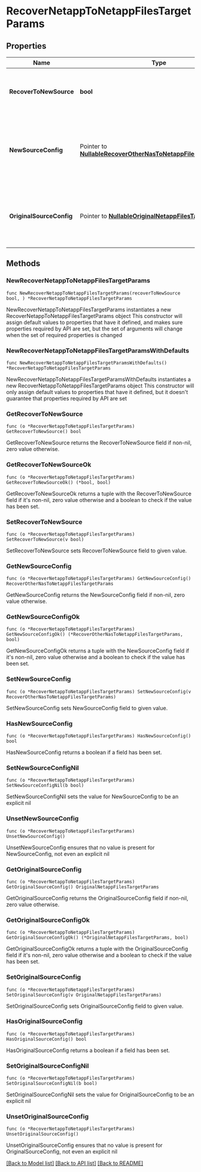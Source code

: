 # RecoverNetappToNetappFilesTargetParams

## Properties

Name | Type | Description | Notes
------------ | ------------- | ------------- | -------------
**RecoverToNewSource** | **bool** | Specifies the parameter whether the recovery should be performed to a new or the original Netapp target. | 
**NewSourceConfig** | Pointer to [**NullableRecoverOtherNasToNetappFilesTargetParams**](RecoverOtherNasToNetappFilesTargetParams.md) | Specifies the new destination Source configuration parameters where the files will be recovered. This is mandatory if recoverToNewSource is set to true. | [optional] 
**OriginalSourceConfig** | Pointer to [**NullableOriginalNetappFilesTargetParams**](OriginalNetappFilesTargetParams.md) | Specifies the Source configuration if files are being recovered to original Source. If not specified, all the configuration parameters will be retained. | [optional] 

## Methods

### NewRecoverNetappToNetappFilesTargetParams

`func NewRecoverNetappToNetappFilesTargetParams(recoverToNewSource bool, ) *RecoverNetappToNetappFilesTargetParams`

NewRecoverNetappToNetappFilesTargetParams instantiates a new RecoverNetappToNetappFilesTargetParams object
This constructor will assign default values to properties that have it defined,
and makes sure properties required by API are set, but the set of arguments
will change when the set of required properties is changed

### NewRecoverNetappToNetappFilesTargetParamsWithDefaults

`func NewRecoverNetappToNetappFilesTargetParamsWithDefaults() *RecoverNetappToNetappFilesTargetParams`

NewRecoverNetappToNetappFilesTargetParamsWithDefaults instantiates a new RecoverNetappToNetappFilesTargetParams object
This constructor will only assign default values to properties that have it defined,
but it doesn't guarantee that properties required by API are set

### GetRecoverToNewSource

`func (o *RecoverNetappToNetappFilesTargetParams) GetRecoverToNewSource() bool`

GetRecoverToNewSource returns the RecoverToNewSource field if non-nil, zero value otherwise.

### GetRecoverToNewSourceOk

`func (o *RecoverNetappToNetappFilesTargetParams) GetRecoverToNewSourceOk() (*bool, bool)`

GetRecoverToNewSourceOk returns a tuple with the RecoverToNewSource field if it's non-nil, zero value otherwise
and a boolean to check if the value has been set.

### SetRecoverToNewSource

`func (o *RecoverNetappToNetappFilesTargetParams) SetRecoverToNewSource(v bool)`

SetRecoverToNewSource sets RecoverToNewSource field to given value.


### GetNewSourceConfig

`func (o *RecoverNetappToNetappFilesTargetParams) GetNewSourceConfig() RecoverOtherNasToNetappFilesTargetParams`

GetNewSourceConfig returns the NewSourceConfig field if non-nil, zero value otherwise.

### GetNewSourceConfigOk

`func (o *RecoverNetappToNetappFilesTargetParams) GetNewSourceConfigOk() (*RecoverOtherNasToNetappFilesTargetParams, bool)`

GetNewSourceConfigOk returns a tuple with the NewSourceConfig field if it's non-nil, zero value otherwise
and a boolean to check if the value has been set.

### SetNewSourceConfig

`func (o *RecoverNetappToNetappFilesTargetParams) SetNewSourceConfig(v RecoverOtherNasToNetappFilesTargetParams)`

SetNewSourceConfig sets NewSourceConfig field to given value.

### HasNewSourceConfig

`func (o *RecoverNetappToNetappFilesTargetParams) HasNewSourceConfig() bool`

HasNewSourceConfig returns a boolean if a field has been set.

### SetNewSourceConfigNil

`func (o *RecoverNetappToNetappFilesTargetParams) SetNewSourceConfigNil(b bool)`

 SetNewSourceConfigNil sets the value for NewSourceConfig to be an explicit nil

### UnsetNewSourceConfig
`func (o *RecoverNetappToNetappFilesTargetParams) UnsetNewSourceConfig()`

UnsetNewSourceConfig ensures that no value is present for NewSourceConfig, not even an explicit nil
### GetOriginalSourceConfig

`func (o *RecoverNetappToNetappFilesTargetParams) GetOriginalSourceConfig() OriginalNetappFilesTargetParams`

GetOriginalSourceConfig returns the OriginalSourceConfig field if non-nil, zero value otherwise.

### GetOriginalSourceConfigOk

`func (o *RecoverNetappToNetappFilesTargetParams) GetOriginalSourceConfigOk() (*OriginalNetappFilesTargetParams, bool)`

GetOriginalSourceConfigOk returns a tuple with the OriginalSourceConfig field if it's non-nil, zero value otherwise
and a boolean to check if the value has been set.

### SetOriginalSourceConfig

`func (o *RecoverNetappToNetappFilesTargetParams) SetOriginalSourceConfig(v OriginalNetappFilesTargetParams)`

SetOriginalSourceConfig sets OriginalSourceConfig field to given value.

### HasOriginalSourceConfig

`func (o *RecoverNetappToNetappFilesTargetParams) HasOriginalSourceConfig() bool`

HasOriginalSourceConfig returns a boolean if a field has been set.

### SetOriginalSourceConfigNil

`func (o *RecoverNetappToNetappFilesTargetParams) SetOriginalSourceConfigNil(b bool)`

 SetOriginalSourceConfigNil sets the value for OriginalSourceConfig to be an explicit nil

### UnsetOriginalSourceConfig
`func (o *RecoverNetappToNetappFilesTargetParams) UnsetOriginalSourceConfig()`

UnsetOriginalSourceConfig ensures that no value is present for OriginalSourceConfig, not even an explicit nil

[[Back to Model list]](../README.md#documentation-for-models) [[Back to API list]](../README.md#documentation-for-api-endpoints) [[Back to README]](../README.md)


